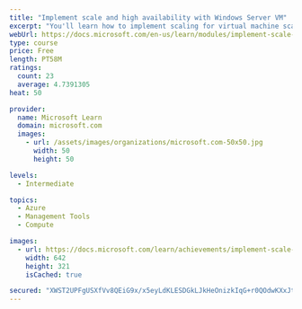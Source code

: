 ```yaml
---
title: "Implement scale and high availability with Windows Server VM"
excerpt: "You'll learn how to implement scaling for virtual machine scale sets and load-balanced VMs. You'll also learn how to implement Azure Site Recovery."
webUrl: https://docs.microsoft.com/en-us/learn/modules/implement-scale-high-availability-windows-server-virtual-machine/
type: course
price: Free
length: PT58M
ratings:
  count: 23
  average: 4.7391305
heat: 50

provider:
  name: Microsoft Learn
  domain: microsoft.com
  images:
    - url: /assets/images/organizations/microsoft.com-50x50.jpg
      width: 50
      height: 50

levels:
  - Intermediate

topics:
  - Azure
  - Management Tools
  - Compute

images:
  - url: https://docs.microsoft.com/learn/achievements/implement-scale-and-high-availability-with-windows-server-vm-social.png
    width: 642
    height: 321
    isCached: true

secured: "XWST2UPFgUSXfVv8QEiG9x/x5eyLdKLESDGkLJkHeOnizkIqG+r0QOdwKXxJtG92JZpGN76889J3wd1MtZzlpSgDpQ3wLiS2B56Wyp0jU6pzg1f+iSsPNfj9uWWbVnaoTvtM3Uyxi4D1KxFXo+b7kBAkLCBJ6iVUu9rtQHZO+7+R2PWAvonl5rJ2LIykcqg5nShNJYsQiszWHtIIXg4g3qct/w5WefLHLUtPSZSlzO6x+BhjbtWp7TqojcNwbhqL6rUWI4JorwRnDh+mwzE7t0vTISpbZugl8PhxQmWLONU6TYS2on9pxdwkqSyRgfccE9ESSLd0bvIJWVr1tQXUrtUovlBOUYDtcpQ0woJGhwCHCUiQdVPEahXNgiXJgw+qoyvWpX3CH5pkCHWFfJtg+oOTSvha4XLmIs0LXGIP45M=;Uz4+oMCBJkZe+1jPgatwkw=="
---
```



